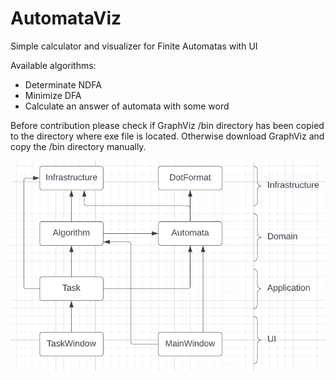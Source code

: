 # AutomataViz

Simple calculator and visualizer for Finite Automatas with UI

Available algorithms:
* Determinate NDFA
* Minimize DFA
* Calculate an answer of automata with some word

Before contribution please check if GraphViz /bin directory has been copied to the directory where exe file is located. Otherwise download GraphViz and copy the /bin directory manually.

![namespace diagram](arch_diagram.png)
